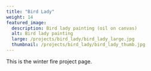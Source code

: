 ```yaml
---
title: "Bird Lady"
weight: 14
featured_image:
  description: Bird lady painting (oil on canvas)
  alt: Bird lady painting
  large: /projects/bird_lady/bird_lady_large.jpg
  thumbnail: /projects/bird_lady/bird_lady_thumb.jpg
---
```


This is the winter fire project page.